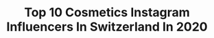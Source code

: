 ---
title: Top 10 Cosmetics Instagram Influencers In Switzerland In 2020
description: >-
  Find top cosmetics Instagram influencers in Switzerland in 2020. Most popular hashtags: #switzerland #fashion #instagood #beauty.
platform: Instagram
profiles:
  - username: "quentindecaillet"
    fullname: >-
      Quentin Decaillet Photographer
    location: "Switzerland"
    followers: 23726
    engagement: 298
    commentsToLikes: 0.020998
    avatar: "https://scontent-ams4-1.cdninstagram.com/v/t51.2885-19/s320x320/49384726_377021579766750_6144008299554537472_n.jpg?_nc_ht=scontent-ams4-1.cdninstagram.com&_nc_ohc=FuPBSMrJJfkAX_qWnAQ&oh=7f54ec479cd1f5e901d693c449259804&oe=5EBA13E2"
    verified: false
    hashtags: "#retoucher, #redlipstick, #swissphotographer, #beautymodel"
  - username: "marionkaelin"
    fullname: >-
      MARION KAELIN 🌸🍍
    location: "Switzerland"
    followers: 30908
    engagement: 156
    commentsToLikes: 0.071807
    avatar: "https://scontent-ams4-1.cdninstagram.com/v/t51.2885-19/s320x320/91480813_1088747681501053_2601507655927201792_n.jpg?_nc_ht=scontent-ams4-1.cdninstagram.com&_nc_ohc=NlIPeL_jGbEAX-xesFm&oh=f8cbf5b156aa7887cf44dfacb9ec835e&oe=5EB6F56F"
    verified: false
    hashtags: "#fashion, #lipstick, #digitalinfluencer, #nakdhaul"
  - username: "satyaoblette"
    fullname: >-
      SATYA OBLETTE
    location: "Switzerland"
    followers: 6050
    engagement: 842
    commentsToLikes: 0.109267
    avatar: "https://scontent-lhr8-1.cdninstagram.com/v/t51.2885-19/s320x320/73398067_2606356006078419_7962780078708883456_n.jpg?_nc_ht=scontent-lhr8-1.cdninstagram.com&_nc_ohc=d9zyeoxy97wAX-WjGwh&oh=a4a7af1911ef21b1547d0670b20dadb8&oe=5EBB2089"
    verified: false
    hashtags: "#valentinesday, #maharajacollection, #blue, #green"
  - username: "djgetygets"
    fullname: >-
      DJ Gety Gets🇬🇭
    location: "Switzerland"
    followers: 16114
    engagement: 863
    commentsToLikes: 0.022317
    avatar: "https://scontent-lht6-1.cdninstagram.com/v/t51.2885-19/s320x320/90836345_669246690559992_3970863811098836992_n.jpg?_nc_ht=scontent-lht6-1.cdninstagram.com&_nc_ohc=Kc1l-afhk-EAX9gFlDH&oh=e66d002706a02d69722cbd60ebf75b84&oe=5EBC7D74"
    verified: false
    hashtags: "#shoot, #comment, #dead, #distributor"
  - username: "ohheyvivi"
    fullname: >-
      FASHION | BEAUTY | LIFESTYLE
    location: "Switzerland"
    followers: 8092
    engagement: 685
    commentsToLikes: 0.266486
    avatar: "https://scontent-lhr8-1.cdninstagram.com/v/t51.2885-19/s320x320/85218545_524057818221693_4259483908288020480_n.jpg?_nc_ht=scontent-lhr8-1.cdninstagram.com&_nc_ohc=cQOEHhc3rHgAX8And2r&oh=142f829de44d8bbbae7f009ccd349f6c&oe=5EBAFD00"
    verified: false
    hashtags: "#protectyourselfandothers, #styleiswhat, #express, #smile"
  - username: "jonny__fischer"
    fullname: >-
      Jonny Fischer
    location: "Switzerland"
    followers: 71206
    engagement: 750
    commentsToLikes: 0.018098
    avatar: "https://scontent-ams4-1.cdninstagram.com/v/t51.2885-19/s320x320/79852256_697243004139579_2403714258643714048_n.jpg?_nc_ht=scontent-ams4-1.cdninstagram.com&_nc_ohc=9tPK2FKYoJ0AX9H7eJL&oh=ee256ec689136891fb7f421d30c11d5c&oe=5EB41257"
    verified: true
    hashtags: "#sosch, #lovethisgirl, #athome, #helpingothers"
  - username: "symmetria_socialmedia"
    fullname: >-
      SYMMETRIA
    location: "Switzerland"
    followers: 37421
    engagement: 353
    commentsToLikes: 0.003324
    avatar: "https://scontent-frx5-1.cdninstagram.com/v/t51.2885-19/s320x320/12479477_1747598862136417_1872535831_a.jpg?_nc_ht=scontent-frx5-1.cdninstagram.com&_nc_ohc=DXrFGr7yzioAX835Blh&oh=8aa0f65d64883c8876f700881156bf28&oe=5EB192F5"
    verified: false
    hashtags: "#breastsurgery, #threadlift, #brand, #saudiarabia"
  - username: "andreiajessica"
    fullname: >-
      jessica 🍦
    location: "Switzerland"
    followers: 29385
    engagement: 424
    commentsToLikes: 0.232054
    avatar: "https://scontent-lht6-1.cdninstagram.com/v/t51.2885-19/s320x320/91608350_623392918239448_3775318524252127232_n.jpg?_nc_ht=scontent-lht6-1.cdninstagram.com&_nc_ohc=XpwS8oII370AX-_50BV&oh=b4aa191ae9482e39e0355e376c48c47f&oe=5EB90029"
    verified: false
    hashtags: "#swissinfluencer, #outfitdujour, #momentsofchic, #moscowgirl"
  - username: "elena_miras"
    fullname: >-
      Elena Miras
    location: "Switzerland"
    followers: 584192
    engagement: 822
    commentsToLikes: 0.009757
    avatar: "https://scontent-lhr8-1.cdninstagram.com/v/t51.2885-19/s320x320/88257537_3041813409173924_9183314345763799040_n.jpg?_nc_ht=scontent-lhr8-1.cdninstagram.com&_nc_ohc=QkfNFUj-SfMAX-VMo0d&oh=a08f97555ba1c64a9d34a201f85cbe8d&oe=5EBAFE6E"
    verified: true
    hashtags: "#smile, #sunny, #dubaisafari, #stayathome"
  - username: "foxfell"
    fullname: >-
      Amanda Alice Forman
    location: "Switzerland"
    followers: 319004
    engagement: 278
    commentsToLikes: 0.013272
    avatar: "https://scontent-ams4-1.cdninstagram.com/v/t51.2885-19/s320x320/75288579_543425579841809_541602922283139072_n.jpg?_nc_ht=scontent-ams4-1.cdninstagram.com&_nc_ohc=7HqNnACgekMAX8XqiJz&oh=ab552beeb5017e9213d512b7f3117a4e&oe=5EB9FA41"
    verified: false
    hashtags: "#vsco, #naturalmakeuptutorial, #arthistory, #dumbledoresarmy"
---